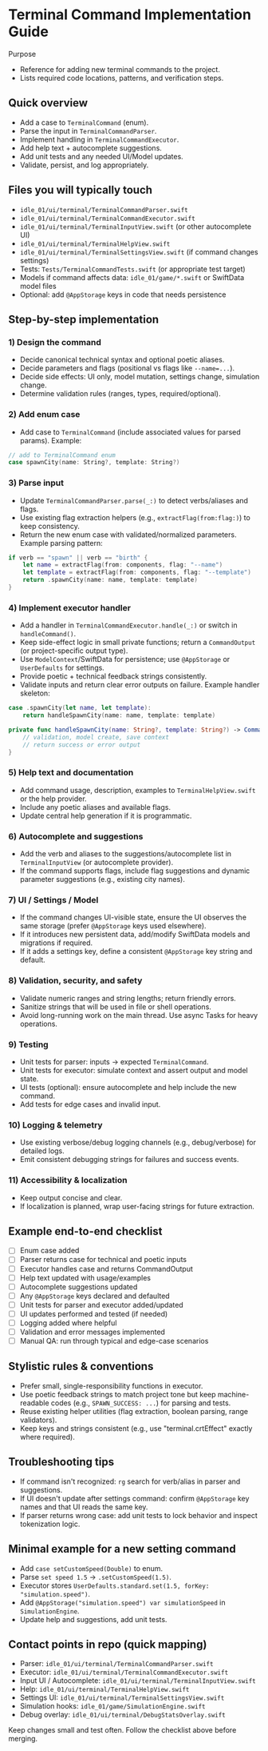 # Terminal Command Implementation Guide

Purpose
- Reference for adding new terminal commands to the project.
- Lists required code locations, patterns, and verification steps.

## Quick overview
- Add a case to `TerminalCommand` (enum).
- Parse the input in `TerminalCommandParser`.
- Implement handling in `TerminalCommandExecutor`.
- Add help text + autocomplete suggestions.
- Add unit tests and any needed UI/Model updates.
- Validate, persist, and log appropriately.

## Files you will typically touch
- `idle_01/ui/terminal/TerminalCommandParser.swift`
- `idle_01/ui/terminal/TerminalCommandExecutor.swift`
- `idle_01/ui/terminal/TerminalInputView.swift` (or other autocomplete UI)
- `idle_01/ui/terminal/TerminalHelpView.swift`
- `idle_01/ui/terminal/TerminalSettingsView.swift` (if command changes settings)
- Tests: `Tests/TerminalCommandTests.swift` (or appropriate test target)
- Models if command affects data: `idle_01/game/*.swift` or SwiftData model files
- Optional: add `@AppStorage` keys in code that needs persistence

## Step-by-step implementation

### 1) Design the command
- Decide canonical technical syntax and optional poetic aliases.
- Decide parameters and flags (positional vs flags like `--name=...`).
- Decide side effects: UI only, model mutation, settings change, simulation change.
- Determine validation rules (ranges, types, required/optional).

### 2) Add enum case
- Add case to `TerminalCommand` (include associated values for parsed params).
Example:
```swift
// add to TerminalCommand enum
case spawnCity(name: String?, template: String?)
```

### 3) Parse input
- Update `TerminalCommandParser.parse(_:)` to detect verbs/aliases and flags.
- Use existing flag extraction helpers (e.g., `extractFlag(from:flag:)`) to keep consistency.
- Return the new enum case with validated/normalized parameters.
Example parsing pattern:
```swift
if verb == "spawn" || verb == "birth" {
    let name = extractFlag(from: components, flag: "--name")
    let template = extractFlag(from: components, flag: "--template")
    return .spawnCity(name: name, template: template)
}
```

### 4) Implement executor handler
- Add a handler in `TerminalCommandExecutor.handle(_:)` or switch in `handleCommand()`.
- Keep side-effect logic in small private functions; return a `CommandOutput` (or project-specific output type).
- Use `ModelContext`/SwiftData for persistence; use `@AppStorage` or `UserDefaults` for settings.
- Provide poetic + technical feedback strings consistently.
- Validate inputs and return clear error outputs on failure.
Example handler skeleton:
```swift
case .spawnCity(let name, let template):
    return handleSpawnCity(name: name, template: template)

private func handleSpawnCity(name: String?, template: String?) -> CommandOutput {
    // validation, model create, save context
    // return success or error output
}
```

### 5) Help text and documentation
- Add command usage, description, examples to `TerminalHelpView.swift` or the help provider.
- Include any poetic aliases and available flags.
- Update central help generation if it is programmatic.

### 6) Autocomplete and suggestions
- Add the verb and aliases to the suggestions/autocomplete list in `TerminalInputView` (or autocomplete provider).
- If the command supports flags, include flag suggestions and dynamic parameter suggestions (e.g., existing city names).

### 7) UI / Settings / Model
- If the command changes UI-visible state, ensure the UI observes the same storage (prefer `@AppStorage` keys used elsewhere).
- If it introduces new persistent data, add/modify SwiftData models and migrations if required.
- If it adds a settings key, define a consistent `@AppStorage` key string and default.

### 8) Validation, security, and safety
- Validate numeric ranges and string lengths; return friendly errors.
- Sanitize strings that will be used in file or shell operations.
- Avoid long-running work on the main thread. Use async Tasks for heavy operations.

### 9) Testing
- Unit tests for parser: inputs -> expected `TerminalCommand`.
- Unit tests for executor: simulate context and assert output and model state.
- UI tests (optional): ensure autocomplete and help include the new command.
- Add tests for edge cases and invalid input.

### 10) Logging & telemetry
- Use existing verbose/debug logging channels (e.g., debug/verbose) for detailed logs.
- Emit consistent debugging strings for failures and success events.

### 11) Accessibility & localization
- Keep output concise and clear.
- If localization is planned, wrap user-facing strings for future extraction.

## Example end-to-end checklist
- [ ] Enum case added
- [ ] Parser returns case for technical and poetic inputs
- [ ] Executor handles case and returns CommandOutput
- [ ] Help text updated with usage/examples
- [ ] Autocomplete suggestions updated
- [ ] Any `@AppStorage` keys declared and defaulted
- [ ] Unit tests for parser and executor added/updated
- [ ] UI updates performed and tested (if needed)
- [ ] Logging added where helpful
- [ ] Validation and error messages implemented
- [ ] Manual QA: run through typical and edge-case scenarios

## Stylistic rules & conventions
- Prefer small, single-responsibility functions in executor.
- Use poetic feedback strings to match project tone but keep machine-readable codes (e.g., `SPAWN_SUCCESS: ...`) for parsing and tests.
- Reuse existing helper utilities (flag extraction, boolean parsing, range validators).
- Keep keys and strings consistent (e.g., use "terminal.crtEffect" exactly where required).

## Troubleshooting tips
- If command isn't recognized: `rg` search for verb/alias in parser and suggestions.
- If UI doesn't update after settings command: confirm `@AppStorage` key names and that UI reads the same key.
- If parser returns wrong case: add unit tests to lock behavior and inspect tokenization logic.

## Minimal example for a new setting command
- Add `case setCustomSpeed(Double)` to enum.
- Parse `set speed 1.5` -> `.setCustomSpeed(1.5)`.
- Executor stores `UserDefaults.standard.set(1.5, forKey: "simulation.speed")`.
- Add `@AppStorage("simulation.speed") var simulationSpeed` in `SimulationEngine`.
- Update help and suggestions, add unit tests.

## Contact points in repo (quick mapping)
- Parser: `idle_01/ui/terminal/TerminalCommandParser.swift`
- Executor: `idle_01/ui/terminal/TerminalCommandExecutor.swift`
- Input UI / Autocomplete: `idle_01/ui/terminal/TerminalInputView.swift`
- Help: `idle_01/ui/terminal/TerminalHelpView.swift`
- Settings UI: `idle_01/ui/terminal/TerminalSettingsView.swift`
- Simulation hooks: `idle_01/game/SimulationEngine.swift`
- Debug overlay: `idle_01/ui/terminal/DebugStatsOverlay.swift`

Keep changes small and test often. Follow the checklist above before merging.
